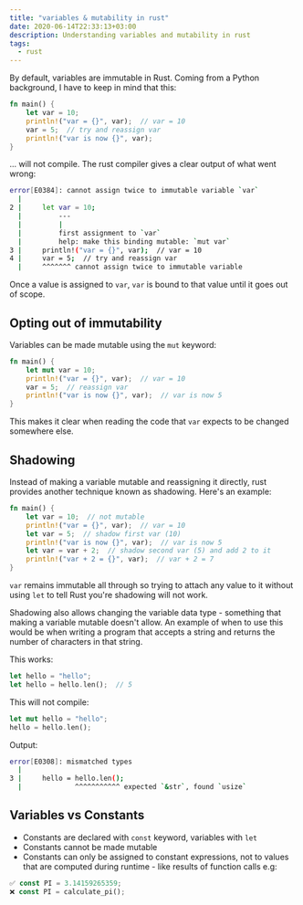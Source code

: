 ```yaml
---
title: "variables & mutability in rust"
date: 2020-06-14T22:33:13+03:00
description: Understanding variables and mutability in rust
tags:
  - rust
---
```


By default, variables are immutable in Rust. Coming from a Python background, I have to keep in mind that this:

```rust
fn main() {
    let var = 10;
    println!("var = {}", var);  // var = 10
    var = 5;  // try and reassign var
    println!("var is now {}", var);
}
```

... will not compile. The rust compiler gives a clear output of what went wrong:


```sh
error[E0384]: cannot assign twice to immutable variable `var`
  |
2 |     let var = 10;
  |         ---
  |         |
  |         first assignment to `var`
  |         help: make this binding mutable: `mut var`
3 |     println!("var = {}", var);  // var = 10
4 |     var = 5;  // try and reassign var
  |     ^^^^^^^ cannot assign twice to immutable variable
```

Once a value is assigned to `var`, `var` is bound to that value until it goes out of scope.

## Opting out of immutability

Variables can be made mutable using the `mut` keyword:

```rust
fn main() {
    let mut var = 10;
    println!("var = {}", var);  // var = 10
    var = 5;  // reassign var
    println!("var is now {}", var);  // var is now 5
}
```

This makes it clear when reading the code that `var` expects to be changed somewhere else.

## Shadowing

Instead of making a variable mutable and reassigning it directly, rust provides another technique known as shadowing. Here's an example:

```rust
fn main() {
    let var = 10;  // not mutable
    println!("var = {}", var);  // var = 10
    let var = 5;  // shadow first var (10)
    println!("var is now {}", var);  // var is now 5
    let var = var + 2;  // shadow second var (5) and add 2 to it
    println!("var + 2 = {}", var);  // var + 2 = 7
}
```

`var` remains immutable all through so trying to attach any value to it without using `let` to tell Rust you're shadowing will not work.

Shadowing also allows changing the variable data type - something that making a variable mutable doesn't allow. An example of when to use this would be when writing a program that accepts a string and returns the number of characters in that string.

This works:

```rust
let hello = "hello";
let hello = hello.len();  // 5
```

This will not compile:

```rust
let mut hello = "hello";
hello = hello.len();
```

Output:

```sh
error[E0308]: mismatched types
  |
3 |     hello = hello.len();
  |             ^^^^^^^^^^^ expected `&str`, found `usize`
```

## Variables vs Constants

- Constants are declared with `const` keyword, variables with `let`
- Constants cannot be made mutable
- Constants can only be assigned to constant expressions, not to values that are computed during runtime - like results of function calls e.g:

```rust
✅ const PI = 3.14159265359;
❌ const PI = calculate_pi();
```
